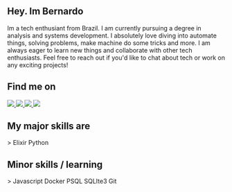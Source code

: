  ## Hey. Im Bernardo
Im a tech enthusiant from Brazil.
I am currently pursuing a degree in analysis and systems development. I absolutely love diving into automate things, solving problems, make machine do some tricks and more. 
I am always eager to learn new things and collaborate with other tech enthusiasts.
Feel free to reach out if you'd like to chat about tech or work on any exciting projects!
<h2 align="left">Find me on</h2>

<div align="left">
 
  <a href="https://www.linkedin.com/in/lucas-bernardo-12736428a/">
    <img src="https://img.shields.io/badge/Linkedin-Lucas%20Bernardo-0e76a8" alt"my Linkedin" />
   </a>
     <a href="https://dev.to/starch1">
    <img src="https://img.shields.io/badge/Dev.to-Star%20ch1-0e76a8" alt"my Linkedin" />
   </a>
      </a>
     <a href="https://twitter.com/Star_ch1">
    <img src="https://img.shields.io/badge/Twitter-Star%20_ch1-0e76a8" alt"my Linkedin" />
   </a>
  <a href="https://about.me/starch1">
    <img src="https://img.shields.io/badge/AllMyLinks-Lucas%20Bernardo-0e76a8" alt"my Linkedin" />
   </a>
   
</div>

###

<h2 align="left">My major skills are</h2>
> Elixir Python 

<h2 align="left">Minor skills / learning</h2>
> Javascript
Docker
PSQL
SQLIte3
Git
